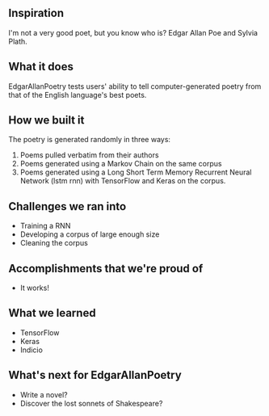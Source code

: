 ## Inspiration

I'm not a very good poet, but you know who is?  Edgar Allan Poe and Sylvia Plath.

## What it does

EdgarAllanPoetry tests users' ability to tell computer-generated poetry from that of the English language's best poets.

## How we built it

The poetry is generated randomly in three ways:
1.  Poems pulled verbatim from their authors
2.  Poems generated using a Markov Chain on the same corpus
3.  Poems generated using a Long Short Term Memory Recurrent Neural Network (lstm rnn) with TensorFlow and Keras on the corpus.

## Challenges we ran into

- Training a RNN
- Developing a corpus of large enough size
- Cleaning the corpus

## Accomplishments that we're proud of

- It works!

## What we learned

- TensorFlow
- Keras
- Indicio

## What's next for EdgarAllanPoetry

- Write a novel?
- Discover the lost sonnets of Shakespeare?
